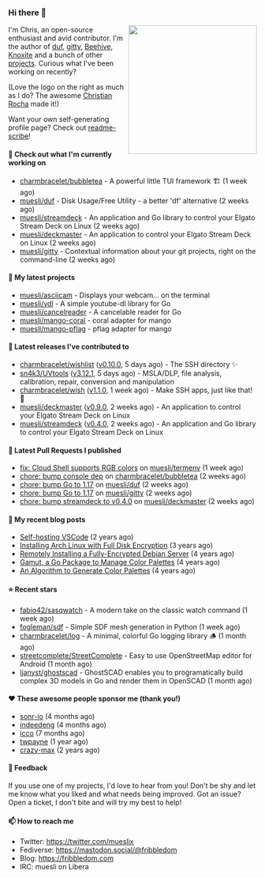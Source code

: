 ### Hi there 👋

<img align="right" src="https://raw.githubusercontent.com/muesli/muesli/master/assets/termenv.png" width="260">

I'm Chris, an open-source enthusiast and avid contributor. I'm the author of [duf](https://github.com/muesli/duf),
[gitty](https://github.com/muesli/gitty), [Beehive](https://github.com/muesli/beehive), [Knoxite](https://github.com/knoxite/knoxite)
 and a bunch of other [projects](https://fribbledom.com/projects/). Curious what I've been working on recently?

(Love the logo on the right as much as I do? The awesome [Christian Rocha](https://github.com/meowgorithm/) made it!)

Want your own self-generating profile page? Check out [readme-scribe](https://github.com/muesli/readme-scribe)!

#### 👷 Check out what I'm currently working on

- [charmbracelet/bubbletea](https://github.com/charmbracelet/bubbletea) - A powerful little TUI framework 🏗 (1 week ago)
- [muesli/duf](https://github.com/muesli/duf) - Disk Usage/Free Utility - a better &#39;df&#39; alternative (2 weeks ago)
- [muesli/streamdeck](https://github.com/muesli/streamdeck) - An application and Go library to control your Elgato Stream Deck on Linux (2 weeks ago)
- [muesli/deckmaster](https://github.com/muesli/deckmaster) - An application to control your Elgato Stream Deck on Linux (2 weeks ago)
- [muesli/gitty](https://github.com/muesli/gitty) - Contextual information about your git projects, right on the command-line (2 weeks ago)

#### 🌱 My latest projects

- [muesli/asciicam](https://github.com/muesli/asciicam) - Displays your webcam... on the terminal
- [muesli/ydl](https://github.com/muesli/ydl) - A simple youtube-dl library for Go
- [muesli/cancelreader](https://github.com/muesli/cancelreader) - A cancelable reader for Go
- [muesli/mango-coral](https://github.com/muesli/mango-coral) - coral adapter for mango
- [muesli/mango-pflag](https://github.com/muesli/mango-pflag) - pflag adapter for mango

#### 🔭 Latest releases I've contributed to

- [charmbracelet/wishlist](https://github.com/charmbracelet/wishlist) ([v0.10.0](https://github.com/charmbracelet/wishlist/releases/tag/v0.10.0), 5 days ago) - The SSH directory ✨
- [sn4k3/UVtools](https://github.com/sn4k3/UVtools) ([v3.12.1](https://github.com/sn4k3/UVtools/releases/tag/v3.12.1), 5 days ago) - MSLA/DLP, file analysis, calibration, repair, conversion and manipulation
- [charmbracelet/wish](https://github.com/charmbracelet/wish) ([v1.1.0](https://github.com/charmbracelet/wish/releases/tag/v1.1.0), 1 week ago) - Make SSH apps, just like that! 💫
- [muesli/deckmaster](https://github.com/muesli/deckmaster) ([v0.9.0](https://github.com/muesli/deckmaster/releases/tag/v0.9.0), 2 weeks ago) - An application to control your Elgato Stream Deck on Linux
- [muesli/streamdeck](https://github.com/muesli/streamdeck) ([v0.4.0](https://github.com/muesli/streamdeck/releases/tag/v0.4.0), 2 weeks ago) - An application and Go library to control your Elgato Stream Deck on Linux

#### 🔨 Latest Pull Requests I published

- [fix: Cloud Shell supports RGB colors](https://github.com/muesli/termenv/pull/127) on [muesli/termenv](https://github.com/muesli/termenv) (1 week ago)
- [chore: bump console dep](https://github.com/charmbracelet/bubbletea/pull/700) on [charmbracelet/bubbletea](https://github.com/charmbracelet/bubbletea) (2 weeks ago)
- [chore: bump Go to 1.17](https://github.com/muesli/duf/pull/233) on [muesli/duf](https://github.com/muesli/duf) (2 weeks ago)
- [chore: bump Go to 1.17](https://github.com/muesli/gitty/pull/106) on [muesli/gitty](https://github.com/muesli/gitty) (2 weeks ago)
- [chore: bump streamdeck to v0.4.0](https://github.com/muesli/deckmaster/pull/116) on [muesli/deckmaster](https://github.com/muesli/deckmaster) (2 weeks ago)

#### 📜 My recent blog posts

- [Self-hosting VSCode](https://fribbledom.com/posts/selfhosting-vscode/) (2 years ago)
- [Installing Arch Linux with Full Disk Encryption](https://fribbledom.com/posts/encrypted-arch-install/) (3 years ago)
- [Remotely Installing a Fully-Encrypted Debian Server](https://fribbledom.com/posts/encrypted-remote-debian-install/) (4 years ago)
- [Gamut, a Go Package to Manage Color Palettes](https://fribbledom.com/posts/gamut-package-to-handle-color-palettes/) (4 years ago)
- [An Algorithm to Generate Color Palettes](https://fribbledom.com/posts/an-algorithm-to-generate-color-palettes/) (4 years ago)

#### ⭐ Recent stars

- [fabio42/sasqwatch](https://github.com/fabio42/sasqwatch) - A modern take on the classic watch command (1 week ago)
- [fogleman/sdf](https://github.com/fogleman/sdf) - Simple SDF mesh generation in Python (1 week ago)
- [charmbracelet/log](https://github.com/charmbracelet/log) - A minimal, colorful Go logging library 🪵 (1 month ago)
- [streetcomplete/StreetComplete](https://github.com/streetcomplete/StreetComplete) - Easy to use OpenStreetMap editor for Android (1 month ago)
- [ljanyst/ghostscad](https://github.com/ljanyst/ghostscad) - GhostSCAD enables you to programatically build complex 3D models in Go and render them in OpenSCAD (1 month ago)

#### ❤️ These awesome people sponsor me (thank you!)

- [sonr-io](https://github.com/sonr-io) (4 months ago)
- [indeedeng](https://github.com/indeedeng) (4 months ago)
- [icco](https://github.com/icco) (7 months ago)
- [twpayne](https://github.com/twpayne) (1 year ago)
- [crazy-max](https://github.com/crazy-max) (2 years ago)

#### 💬 Feedback

If you use one of my projects, I'd love to hear from you! Don't be shy and let me know what you liked
and what needs being improved. Got an issue? Open a ticket, I don't bite and will try my best to help!

#### 📫 How to reach me

- Twitter: https://twitter.com/mueslix
- Fediverse: https://mastodon.social/@fribbledom
- Blog: https://fribbledom.com
- IRC: muesli on Libera
